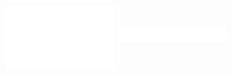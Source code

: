 <img src="./lib/header.svg" align="top" width="49%">
<br>
<img src="./lib/isocalendar.svg" align="top" width="49%">
<img src="./lib/habit.svg" align="top" width="49%">